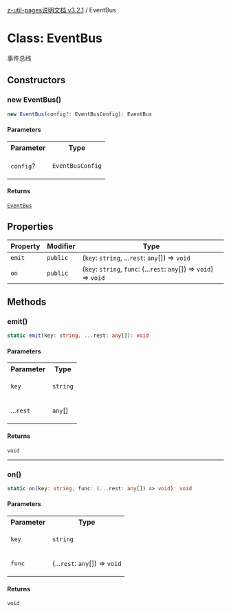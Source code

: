 [z-util-pages说明文档 v3.2.1](../README.md) / EventBus

# Class: EventBus

事件总线

## Constructors

### new EventBus()

```ts
new EventBus(config?: EventBusConfig): EventBus
```

#### Parameters

<table>
<tr>
<th>Parameter</th>
<th>Type</th>
</tr>
<tr>
<td>

`config`?

</td>
<td>

`EventBusConfig`

</td>
</tr>
</table>

#### Returns

[`EventBus`](EventBus.md)

## Properties

| Property | Modifier | Type |
| ------ | ------ | ------ |
| `emit` | `public` | (`key`: `string`, ...`rest`: `any`[]) => `void` |
| `on` | `public` | (`key`: `string`, `func`: (...`rest`: `any`[]) => `void`) => `void` |

## Methods

### emit()

```ts
static emit(key: string, ...rest: any[]): void
```

#### Parameters

<table>
<tr>
<th>Parameter</th>
<th>Type</th>
</tr>
<tr>
<td>

`key`

</td>
<td>

`string`

</td>
</tr>
<tr>
<td>

...`rest`

</td>
<td>

`any`[]

</td>
</tr>
</table>

#### Returns

`void`

***

### on()

```ts
static on(key: string, func: (...rest: any[]) => void): void
```

#### Parameters

<table>
<tr>
<th>Parameter</th>
<th>Type</th>
</tr>
<tr>
<td>

`key`

</td>
<td>

`string`

</td>
</tr>
<tr>
<td>

`func`

</td>
<td>

(...`rest`: `any`[]) => `void`

</td>
</tr>
</table>

#### Returns

`void`
